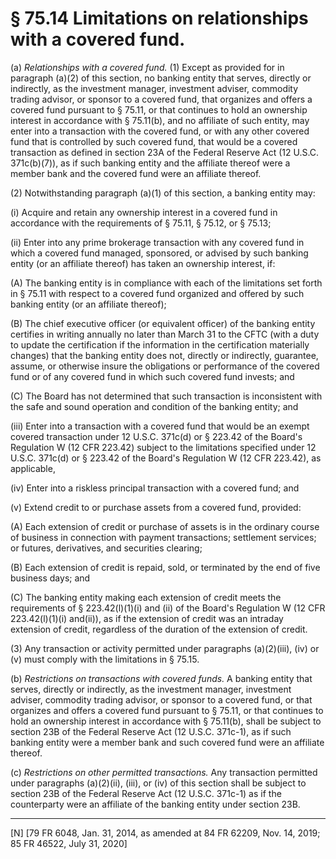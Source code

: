 # § 75.14   Limitations on relationships with a covered fund.

(a) *Relationships with a covered fund.* (1) Except as provided for in paragraph (a)(2) of this section, no banking entity that serves, directly or indirectly, as the investment manager, investment adviser, commodity trading advisor, or sponsor to a covered fund, that organizes and offers a covered fund pursuant to § 75.11, or that continues to hold an ownership interest in accordance with § 75.11(b), and no affiliate of such entity, may enter into a transaction with the covered fund, or with any other covered fund that is controlled by such covered fund, that would be a covered transaction as defined in section 23A of the Federal Reserve Act (12 U.S.C. 371c(b)(7)), as if such banking entity and the affiliate thereof were a member bank and the covered fund were an affiliate thereof.


(2) Notwithstanding paragraph (a)(1) of this section, a banking entity may:


(i) Acquire and retain any ownership interest in a covered fund in accordance with the requirements of § 75.11, § 75.12, or § 75.13;


(ii) Enter into any prime brokerage transaction with any covered fund in which a covered fund managed, sponsored, or advised by such banking entity (or an affiliate thereof) has taken an ownership interest, if:


(A) The banking entity is in compliance with each of the limitations set forth in § 75.11 with respect to a covered fund organized and offered by such banking entity (or an affiliate thereof);


(B) The chief executive officer (or equivalent officer) of the banking entity certifies in writing annually no later than March 31 to the CFTC (with a duty to update the certification if the information in the certification materially changes) that the banking entity does not, directly or indirectly, guarantee, assume, or otherwise insure the obligations or performance of the covered fund or of any covered fund in which such covered fund invests; and


(C) The Board has not determined that such transaction is inconsistent with the safe and sound operation and condition of the banking entity; and


(iii) Enter into a transaction with a covered fund that would be an exempt covered transaction under 12 U.S.C. 371c(d) or § 223.42 of the Board's Regulation W (12 CFR 223.42) subject to the limitations specified under 12 U.S.C. 371c(d) or § 223.42 of the Board's Regulation W (12 CFR 223.42), as applicable,


(iv) Enter into a riskless principal transaction with a covered fund; and


(v) Extend credit to or purchase assets from a covered fund, provided:


(A) Each extension of credit or purchase of assets is in the ordinary course of business in connection with payment transactions; settlement services; or futures, derivatives, and securities clearing;


(B) Each extension of credit is repaid, sold, or terminated by the end of five business days; and


(C) The banking entity making each extension of credit meets the requirements of § 223.42(l)(1)(i) and (ii) of the Board's Regulation W (12 CFR 223.42(l)(1)(i) and(ii)), as if the extension of credit was an intraday extension of credit, regardless of the duration of the extension of credit.


(3) Any transaction or activity permitted under paragraphs (a)(2)(iii), (iv) or (v) must comply with the limitations in § 75.15.


(b) *Restrictions on transactions with covered funds.* A banking entity that serves, directly or indirectly, as the investment manager, investment adviser, commodity trading advisor, or sponsor to a covered fund, or that organizes and offers a covered fund pursuant to § 75.11, or that continues to hold an ownership interest in accordance with § 75.11(b), shall be subject to section 23B of the Federal Reserve Act (12 U.S.C. 371c-1), as if such banking entity were a member bank and such covered fund were an affiliate thereof.


(c) *Restrictions on other permitted transactions.* Any transaction permitted under paragraphs (a)(2)(ii), (iii), or (iv) of this section shall be subject to section 23B of the Federal Reserve Act (12 U.S.C. 371c-1) as if the counterparty were an affiliate of the banking entity under section 23B.



---

[N] [79 FR 6048, Jan. 31, 2014, as amended at 84 FR 62209, Nov. 14, 2019; 85 FR 46522, July 31, 2020]




